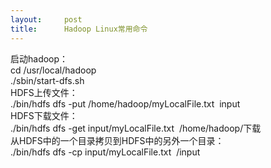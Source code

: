 ```yaml
---
layout:     post
title:      Hadoop Linux常用命令
---
```

<div id="article_content" class="article_content clearfix csdn-tracking-statistics" data-pid="blog" data-mod="popu_307" data-dsm="post">
								            <link rel="stylesheet" href="https://csdnimg.cn/release/phoenix/template/css/ck_htmledit_views-f76675cdea.css">
						<div class="htmledit_views" id="content_views">
                
启动hadoop：<br>
cd /usr/local/hadoop<br>
./sbin/start-dfs.sh<br>
HDFS上传文件：<br>
./bin/hdfs dfs -put /home/hadoop/myLocalFile.txt  input<br>
HDFS下载文件：<br>
./bin/hdfs dfs -get input/myLocalFile.txt  /home/hadoop/下载<br>
从HDFS中的一个目录拷贝到HDFS中的另外一个目录：<br>
./bin/hdfs dfs -cp input/myLocalFile.txt  /input
            </div>
                </div>